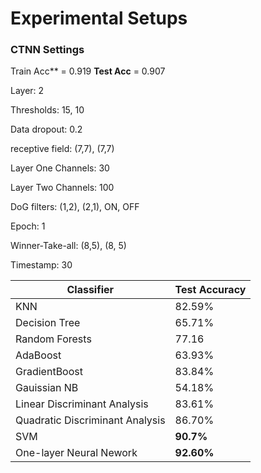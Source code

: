 # Experimental Setups



### CTNN Settings

Train Acc** = 0.919  **Test Acc** = 0.907

Layer: 2

Thresholds: 15, 10

Data dropout: 0.2

receptive field: (7,7), (7,7)

Layer One Channels: 30

Layer Two Channels: 100

DoG filters: (1,2), (2,1), ON, OFF

Epoch: 1

Winner-Take-all: (8,5), (8, 5)

Timestamp: 30



| Classifier                      | Test Accuracy |
| ------------------------------- | ------------- |
| KNN                             | 82.59%        |
| Decision Tree                   | 65.71%        |
| Random Forests                  | 77.16         |
| AdaBoost                        | 63.93%        |
| GradientBoost                   | 83.84%        |
| Gauissian NB                    | 54.18%        |
| Linear Discriminant Analysis    | 83.61%        |
| Quadratic Discriminant Analysis | 86.70%        |
| SVM                             | **90.7%**     |
| One-layer Neural Nework         | **92.60%**    |

